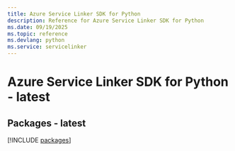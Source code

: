 ```yaml
---
title: Azure Service Linker SDK for Python
description: Reference for Azure Service Linker SDK for Python
ms.date: 09/19/2025
ms.topic: reference
ms.devlang: python
ms.service: servicelinker
---
```

# Azure Service Linker SDK for Python - latest
## Packages - latest
[!INCLUDE [packages](service-linker-index.md)]